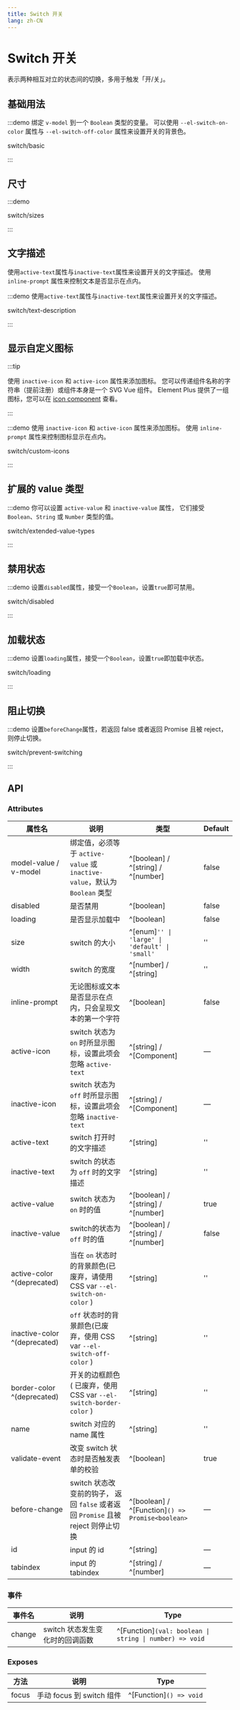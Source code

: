 ```yaml
---
title: Switch 开关
lang: zh-CN
---
```


# Switch 开关

表示两种相互对立的状态间的切换，多用于触发「开/关」。

## 基础用法

:::demo 绑定 `v-model` 到一个 `Boolean` 类型的变量。 可以使用 `--el-switch-on-color` 属性与 `--el-switch-off-color` 属性来设置开关的背景色。

switch/basic

:::

## 尺寸

:::demo

switch/sizes

:::

## 文字描述

使用`active-text`属性与`inactive-text`属性来设置开关的文字描述。 使用 `inline-prompt` 属性来控制文本是否显示在点内。

:::demo 使用`active-text`属性与`inactive-text`属性来设置开关的文字描述。

switch/text-description

:::

## 显示自定义图标

:::tip

使用 `inactive-icon` 和 `active-icon` 属性来添加图标。 您可以传递组件名称的字符串（提前注册）或组件本身是一个 SVG Vue 组件。 Element Plus 提供了一组图标，您可以在 [icon component](/zh-CN/component/icon) 查看。

:::

:::demo 使用 `inactive-icon` 和 `active-icon` 属性来添加图标。 使用 `inline-prompt` 属性来控制图标显示在点内。

switch/custom-icons

:::

## 扩展的 value 类型

:::demo 你可以设置 `active-value` 和 `inactive-value` 属性， 它们接受 `Boolean`、`String` 或 `Number` 类型的值。

switch/extended-value-types

:::

## 禁用状态

:::demo 设置`disabled`属性，接受一个`Boolean`，设置`true`即可禁用。

switch/disabled

:::

## 加载状态

:::demo 设置`loading`属性，接受一个`Boolean`，设置`true`即加载中状态。

switch/loading

:::

## 阻止切换

:::demo 设置`beforeChange`属性，若返回 false 或者返回 Promise 且被 reject，则停止切换。

switch/prevent-switching

:::

## API

### Attributes

| 属性名                          | 说明                                                          | 类型                                                        | Default |
| ---------------------------- | ----------------------------------------------------------- | --------------------------------------------------------- | ------- |
| model-value / v-model        | 绑定值，必须等于 `active-value` 或 `inactive-value`，默认为 `Boolean` 类型 | ^[boolean] / ^[string] / ^[number]                        | false   |
| disabled                     | 是否禁用                                                        | ^[boolean]                                                | false   |
| loading                      | 是否显示加载中                                                     | ^[boolean]                                                | false   |
| size                         | switch 的大小                                                  | ^[enum]`'' \| 'large' \| 'default' \| 'small'`         | ''      |
| width                        | switch 的宽度                                                  | ^[number] / ^[string]                                     | ''      |
| inline-prompt                | 无论图标或文本是否显示在点内，只会呈现文本的第一个字符                                 | ^[boolean]                                                | false   |
| active-icon                  | switch 状态为 `on` 时所显示图标，设置此项会忽略 `active-text`                | ^[string] / ^[Component]                                  | —       |
| inactive-icon                | switch 状态为 `off` 时所显示图标，设置此项会忽略 `inactive-text`             | ^[string] / ^[Component]                                  | —       |
| active-text                  | switch 打开时的文字描述                                             | ^[string]                                                 | ''      |
| inactive-text                | switch 的状态为 `off` 时的文字描述                                    | ^[string]                                                 | ''      |
| active-value                 | switch 状态为 `on` 时的值                                         | ^[boolean] / ^[string] / ^[number]                        | true    |
| inactive-value               | switch的状态为 `off` 时的值                                        | ^[boolean] / ^[string] / ^[number]                        | false   |
| active-color ^(deprecated)   | 当在 `on` 状态时的背景颜色(已废弃，请使用 CSS var `--el-switch-on-color` )   | ^[string]                                                 | ''      |
| inactive-color ^(deprecated) | `off` 状态时的背景颜色(已废弃，使用 CSS var `--el-switch-off-color` )     | ^[string]                                                 | ''      |
| border-color ^(deprecated)   | 开关的边框颜色 ( 已废弃，使用 CSS var `--el-switch-border-color` )       | ^[string]                                                 | ''      |
| name                         | switch 对应的 name 属性                                          | ^[string]                                                 | ''      |
| validate-event               | 改变 switch 状态时是否触发表单的校验                                      | ^[boolean]                                                | true    |
| before-change                | switch 状态改变前的钩子， 返回 `false` 或者返回 `Promise` 且被 reject 则停止切换  | ^[boolean] / ^[Function]`() => Promise<boolean>` | —       |
| id                           | input 的 id                                                  | ^[string]                                                 | —       |
| tabindex                     | input 的 tabindex                                            | ^[string] / ^[number]                                     | —       |

### 事件

| 事件名    | 说明                  | Type                                                         |
| ------ | ------------------- | ------------------------------------------------------------ |
| change | switch 状态发生变化时的回调函数 | ^[Function]`(val: boolean \| string \| number) => void` |

### Exposes

| 方法    | 说明                   | Type                       |
| ----- | -------------------- | -------------------------- |
| focus | 手动 focus 到 switch 组件 | ^[Function]`() => void` |
